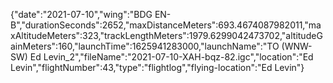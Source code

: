 {"date":"2021-07-10","wing":"BDG EN-B","durationSeconds":2652,"maxDistanceMeters":693.4674087982011,"maxAltitudeMeters":323,"trackLengthMeters":1979.6299042473702,"altitudeGainMeters":160,"launchTime":1625941283000,"launchName":"TO (WNW-SW) Ed Levin_2","fileName":"2021-07-10-XAH-bqz-82.igc","location":"Ed Levin","flightNumber":43,"type":"flightlog","flying-location":"Ed Levin"}
